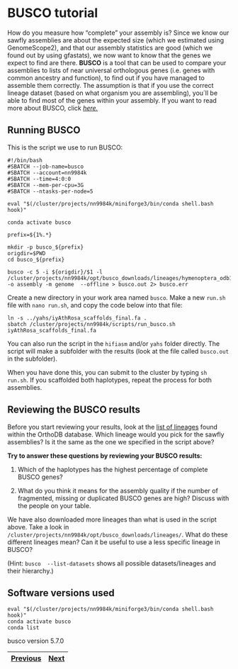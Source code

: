 # BUSCO tutorial

How do you measure how “complete” your assembly is? Since we know our sawfly assemblies are about the expected size (which we estimated using GenomeScope2), and that our assembly statistics are good (which we found out by using gfastats), we now want to know that the genes we expect to find are there. **BUSCO** is a tool that can be used to compare your assemblies to lists of near universal orthologous genes (i.e. genes with common ancestry and function), to find out if you have managed to assemble them correctly. The assumption is that if you use the correct lineage dataset (based on what organism you are assembling), you´ll be able to find most of the genes within your assembly. If you want to read more about BUSCO, click [*here.*](https://busco.ezlab.org/busco_userguide.html)


## Running BUSCO

This is the script we use to run BUSCO:

```
#!/bin/bash
#SBATCH --job-name=busco
#SBATCH --account=nn9984k
#SBATCH --time=4:0:0
#SBATCH --mem-per-cpu=3G
#SBATCH --ntasks-per-node=5

eval "$(/cluster/projects/nn9984k/miniforge3/bin/conda shell.bash hook)" 

conda activate busco

prefix=${1%.*}

mkdir -p busco_${prefix}
origdir=$PWD
cd busco_${prefix}

busco -c 5 -i ${origdir}/$1 -l /cluster/projects/nn9984k/opt/busco_downloads/lineages/hymenoptera_odb10 -o assembly -m genome  --offline > busco.out 2> busco.err
``` 

Create a new directory in your work area named `busco`. Make a new `run.sh` file with `nano run.sh`, and copy the code below into that file:

```
ln -s ../yahs/iyAthRosa_scaffolds_final.fa .
sbatch /cluster/projects/nn9984k/scripts/run_busco.sh iyAthRosa_scaffolds_final.fa
```

You can also run the script in the `hifiasm` and/or `yahs` folder directly. The script will make a subfolder with the results (look at the file called `busco.out` in the subfolder).

When you have done this, you can submit to the cluster by typing `sh run.sh`. If you scaffolded both haplotypes, repeat the process for both assemblies.


## Reviewing the BUSCO results

Before you start reviewing your results, look at the [list of lineages](https://busco-data.ezlab.org/v5/data/lineages/) found within the OrthoDB database. Which lineage would you pick for the sawfly assemblies? Is it the same as the one we specified in the script above?

**Try to answer these questions by reviewing your BUSCO results:**

1. Which of the haplotypes has the highest percentage of complete BUSCO genes?

2. What do you think it means for the assembly quality if the number of fragmented, missing or duplicated BUSCO genes are high? Discuss with the people on your table. 

We have also downloaded more lineages than what is used in the script above. Take a look in `/cluster/projects/nn9984k/opt/busco_downloads/lineages/`. What do these different lineages mean? Can it be useful to use a less specific lineage in BUSCO?

(Hint: `busco  --list-datasets` shows all possible datasets/lineages and their hierarchy.) 

## Software versions used
```
eval "$(/cluster/projects/nn9984k/miniforge3/bin/conda shell.bash hook)" 
conda activate busco
conda list
```

busco version 5.7.0

|[Previous](https://github.com/ebp-nor/workshop-2024/blob/main/day1_genome_assembly/06_gfastats.md)|[Next](https://github.com/ebp-nor/workshop-2024/blob/main/day1_genome_assembly/08_Merqury.md)|
|---|---|
